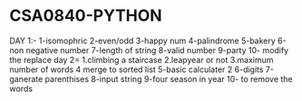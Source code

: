 # CSA0840-PYTHON
DAY 1:- 1-isomophric 
2-even/odd 
3-happy num 
4-palindrome
5-bakery
6-non negative number
7-length of string
8-valid number
9-party
10- modify the replace
day 2=
1.climbing a staircase
2.leapyear or not 
3.maximum number of words
4 merge to sorted list
5-basic calculater 2
6-digits 
7-ganerate parenthises
8-input string
9-four season in year
10-  to remove the words
